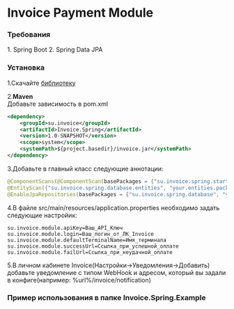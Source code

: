 <h1>Invoice Payment Module</h1>

<h3>Требования</h3>
1. Spring Boot
2. Spring Data JPA

<h3>Установка</h3>

1.Скачайте [библиотеку](https://github.com/Invoice-LLC/Invoice.SDK.Spring/raw/master/invoice.jar)

2.**Maven**<br>
Добавьте зависимость в pom.xml
```xml
<dependency>
    <groupId>su.invoice</groupId>
    <artifactId>Invoice.Spring</artifactId>
    <version>1.0-SNAPSHOT</version>
    <scope>system</scope>
    <systemPath>${project.basedir}/invoice.jar</systemPath>
</dependency>
```
3.Добавьте в главный класс следующие аннотации:
```java
@ComponentScans(@ComponentScan(basePackages = {"su.invoice.spring.starter", "su.invoice.spring.controllers"}))
@EntityScan({"su.invoice.spring.database.entities", "your.entities.package"})
@EnableJpaRepositories(basePackages = {"su.invoice.spring.database", "your.repos.package"})
```
4.В файле src/main/resources/application.properties необходимо задать следующие настройик:
```
su.invoice.module.apiKey=Ваш_API_Ключ
su.invoice.module.login=Ваш_логин_от_ЛК_Invoice
su.invoice.module.defaultTerminalName=Имя_терминала
su.invoice.module.successUrl=Ссылка_при_успешной_оплате
su.invoice.module.failUrl=Ссылка_при_неудачной_оплате
```
5.В личном кабинете Invoice(Настройки->Уведомления->Добавить) добавьте уведомление с типом WebHook и адресом, который вы задали в конфиге(например: %url%/invoice/notification)

<h3>Пример использования в папке Invoice.Spring.Example</h3>

